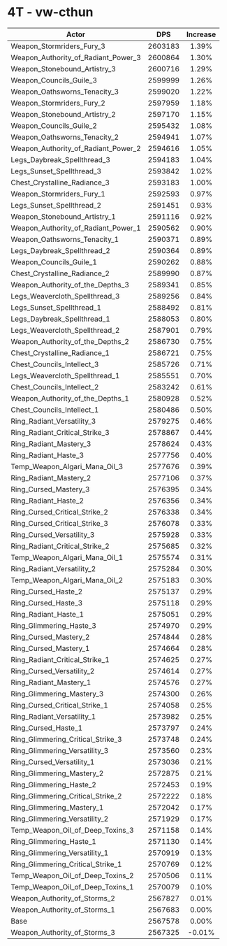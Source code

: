 # 4T - vw-cthun
| Actor | DPS | Increase |
|---|:---:|:---:|
|Weapon_Stormriders_Fury_3|2603183|1.39%|
|Weapon_Authority_of_Radiant_Power_3|2600864|1.30%|
|Weapon_Stonebound_Artistry_3|2600716|1.29%|
|Weapon_Councils_Guile_3|2599999|1.26%|
|Weapon_Oathsworns_Tenacity_3|2599020|1.22%|
|Weapon_Stormriders_Fury_2|2597959|1.18%|
|Weapon_Stonebound_Artistry_2|2597170|1.15%|
|Weapon_Councils_Guile_2|2595432|1.08%|
|Weapon_Oathsworns_Tenacity_2|2594941|1.07%|
|Weapon_Authority_of_Radiant_Power_2|2594616|1.05%|
|Legs_Daybreak_Spellthread_3|2594183|1.04%|
|Legs_Sunset_Spellthread_3|2593842|1.02%|
|Chest_Crystalline_Radiance_3|2593183|1.00%|
|Weapon_Stormriders_Fury_1|2592593|0.97%|
|Legs_Sunset_Spellthread_2|2591451|0.93%|
|Weapon_Stonebound_Artistry_1|2591116|0.92%|
|Weapon_Authority_of_Radiant_Power_1|2590562|0.90%|
|Weapon_Oathsworns_Tenacity_1|2590371|0.89%|
|Legs_Daybreak_Spellthread_2|2590364|0.89%|
|Weapon_Councils_Guile_1|2590262|0.88%|
|Chest_Crystalline_Radiance_2|2589990|0.87%|
|Weapon_Authority_of_the_Depths_3|2589341|0.85%|
|Legs_Weavercloth_Spellthread_3|2589256|0.84%|
|Legs_Sunset_Spellthread_1|2588492|0.81%|
|Legs_Daybreak_Spellthread_1|2588053|0.80%|
|Legs_Weavercloth_Spellthread_2|2587901|0.79%|
|Weapon_Authority_of_the_Depths_2|2586730|0.75%|
|Chest_Crystalline_Radiance_1|2586721|0.75%|
|Chest_Councils_Intellect_3|2585726|0.71%|
|Legs_Weavercloth_Spellthread_1|2585551|0.70%|
|Chest_Councils_Intellect_2|2583242|0.61%|
|Weapon_Authority_of_the_Depths_1|2580928|0.52%|
|Chest_Councils_Intellect_1|2580486|0.50%|
|Ring_Radiant_Versatility_3|2579275|0.46%|
|Ring_Radiant_Critical_Strike_3|2578867|0.44%|
|Ring_Radiant_Mastery_3|2578624|0.43%|
|Ring_Radiant_Haste_3|2577756|0.40%|
|Temp_Weapon_Algari_Mana_Oil_3|2577676|0.39%|
|Ring_Radiant_Mastery_2|2577106|0.37%|
|Ring_Cursed_Mastery_3|2576395|0.34%|
|Ring_Radiant_Haste_2|2576356|0.34%|
|Ring_Cursed_Critical_Strike_2|2576338|0.34%|
|Ring_Cursed_Critical_Strike_3|2576078|0.33%|
|Ring_Cursed_Versatility_3|2575928|0.33%|
|Ring_Radiant_Critical_Strike_2|2575685|0.32%|
|Temp_Weapon_Algari_Mana_Oil_1|2575574|0.31%|
|Ring_Radiant_Versatility_2|2575284|0.30%|
|Temp_Weapon_Algari_Mana_Oil_2|2575183|0.30%|
|Ring_Cursed_Haste_2|2575137|0.29%|
|Ring_Cursed_Haste_3|2575118|0.29%|
|Ring_Radiant_Haste_1|2575051|0.29%|
|Ring_Glimmering_Haste_3|2574970|0.29%|
|Ring_Cursed_Mastery_2|2574844|0.28%|
|Ring_Cursed_Mastery_1|2574664|0.28%|
|Ring_Radiant_Critical_Strike_1|2574625|0.27%|
|Ring_Cursed_Versatility_2|2574614|0.27%|
|Ring_Radiant_Mastery_1|2574576|0.27%|
|Ring_Glimmering_Mastery_3|2574300|0.26%|
|Ring_Cursed_Critical_Strike_1|2574058|0.25%|
|Ring_Radiant_Versatility_1|2573982|0.25%|
|Ring_Cursed_Haste_1|2573797|0.24%|
|Ring_Glimmering_Critical_Strike_3|2573748|0.24%|
|Ring_Glimmering_Versatility_3|2573560|0.23%|
|Ring_Cursed_Versatility_1|2573036|0.21%|
|Ring_Glimmering_Mastery_2|2572875|0.21%|
|Ring_Glimmering_Haste_2|2572453|0.19%|
|Ring_Glimmering_Critical_Strike_2|2572222|0.18%|
|Ring_Glimmering_Mastery_1|2572042|0.17%|
|Ring_Glimmering_Versatility_2|2571929|0.17%|
|Temp_Weapon_Oil_of_Deep_Toxins_3|2571158|0.14%|
|Ring_Glimmering_Haste_1|2571130|0.14%|
|Ring_Glimmering_Versatility_1|2570919|0.13%|
|Ring_Glimmering_Critical_Strike_1|2570769|0.12%|
|Temp_Weapon_Oil_of_Deep_Toxins_2|2570506|0.11%|
|Temp_Weapon_Oil_of_Deep_Toxins_1|2570079|0.10%|
|Weapon_Authority_of_Storms_2|2567827|0.01%|
|Weapon_Authority_of_Storms_1|2567683|0.00%|
|Base|2567578|0.00%|
|Weapon_Authority_of_Storms_3|2567325|-0.01%|

